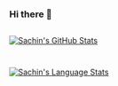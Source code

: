 ### Hi there 👋
##

[![Sachin's GitHub Stats](https://github-readme-stats.vercel.app/api/?username=sachin17git&count_private=true&theme=tokyonight&showicons=true)]()
#
[![Sachin's Language Stats](https://github-readme-stats.vercel.app/api/top-langs/?username=sachin17git&langs_count=5&theme=tokyonight)]()

<!--
**sachin17git/sachin17git** is a ✨ _special_ ✨ repository because its `README.md` (this file) appears on your GitHub profile.

Here are some ideas to get you started:

- 🔭 I’m currently working on ...
- 🌱 I’m currently learning ...
- 👯 I’m looking to collaborate on ...
- 🤔 I’m looking for help with ...
- 💬 Ask me about ...
- 📫 How to reach me: ...
- 😄 Pronouns: ...
- ⚡ Fun fact: ...
-->

